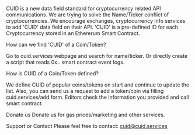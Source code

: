 CUID is a new data field standard for cryptocurrency related API communications. We are trying to solve the Name/Ticker conflict of cryptocurrencies. We encourage exchanges, cryptocurrency info services to add 'CUID' data field on their API. 'CUID' is a pre-defined ID for each Cryptocurrency stored in an Ethererum Smart Contract.

How can we find 'CUID' of a Coin/Token?

Go to cuid.services webpage and search for name/ticker. Or directly create a script that reads 0x.. smart contract event logs.

How is CUID of a Coin/Token defined?

We define CUID of popular coins/tokens on start and continue to update the list. Also, you can send us a request to add a token/coin via filling cuid.services/add form. Editors check the information you provided and call smart contract.

Donate us
Donate us for gas prices/marketing and other services.

Support or Contact
Please feel free to contact: cuid@cuid.services
